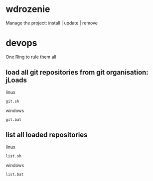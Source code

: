 # wdrozenie
Manage the project: install | update | remove
# devops
One Ring to rule them all

## load all git repositories from git organisation: jLoads

linux

    git.sh

windows

    git.bat 


## list all loaded repositories

linux

    list.sh

windows

    list.bat
